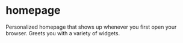 # homepage
Personalized homepage that shows up whenever you first open your browser. Greets you with a variety of widgets.
